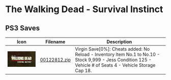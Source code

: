 # The Walking Dead - Survival Instinct

## PS3 Saves

| Icon | Filename | Description |
|------|----------|-------------|
| ![The Walking Dead - Survival Instinct](ICON0.PNG) | [00122812.zip](00122812.zip) | Virgin Save[0%]: Cheats added: No Reload - Inventory Item No.1 to No.10 - Stock 9,999 - Jess Condition 125 - Vehicle # of Seats 4 - Vehicle Storage Cap 18. |
